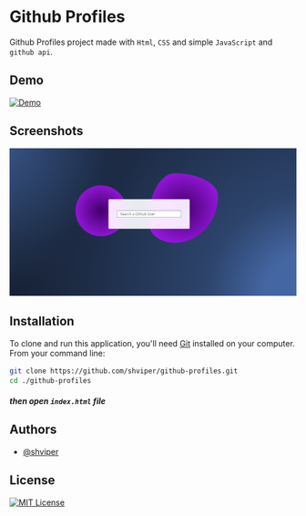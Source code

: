 # Github Profiles

Github Profiles project made with `Html`, `CSS` and simple `JavaScript` and `github api`.

## Demo

[![Demo](https://img.shields.io/badge/Live-Preview-orange.svg?style=for-the-badge&logo=appveyor)](https://shviper.github.io/github-profiles/)

## Screenshots

![App Screenshot](./img/img-1.png)

## Installation

To clone and run this application, you'll need [Git](https://git-scm.com) installed on your computer. From your command line:

```bash
git clone https://github.com/shviper/github-profiles.git
cd ./github-profiles
```

##### then open `index.html` file

## Authors

- [@shviper](https://www.github.com/shviper)

## License

[![MIT License](https://img.shields.io/badge/License-MIT-green.svg?style=for-the-badge&logo=appveyor)](https://choosealicense.com/licenses/mit/)
